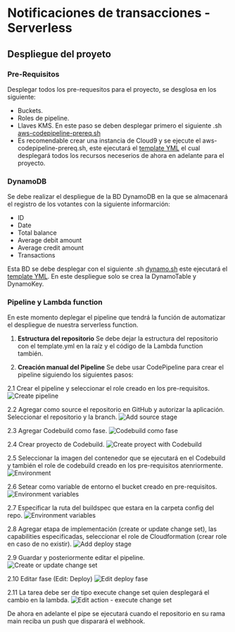 # Notificaciones de transacciones - Serverless

## Despliegue del proyeto

### Pre-Requisitos

Desplegar todos los pre-requesitos para el proyecto, se desglosa en los siguiente:

- Buckets.
- Roles de pipeline.
- Llaves KMS. En este paso se deben desplegar primero el siguiente .sh [aws-codepipeline-prereq.sh](https://github.com/IlmarLopez/serverless-transaction-notifications/blob/main/prereq/aws-codepipeline-prereq.sh)
- Es recomendable crear una instancia de Cloud9 y se ejecute el aws-codepipeline-prereq.sh, este ejecutará el [template YML](https://github.com/IlmarLopez/serverless-transaction-notifications/blob/main/prereq/aws-codepipeline-prereq.yml) el cual desplegará todos los recursos neceserios de ahora en adelante para el proyecto.

### DynamoDB

Se debe realizar el despliegue de la BD DynamoDB en la que se almacenará el registro de los votantes con la siguiente informarción:

- ID
- Date
- Total balance
- Average debit amount
- Average credit amount
- Transactions

Esta BD se debe desplegar con el siguiente .sh [dynamo.sh](https://github.com/IlmarLopez/serverless-transaction-notifications/blob/main/dynamo/dynamo.sh) este ejecutará el [template YML](https://github.com/IlmarLopez/serverless-transaction-notifications/blob/main/dynamo/dynamo.yml). En este despliegue solo se crea la DynamoTable y DynamoKey.

### Pipeline y Lambda function

En este momento deplegar el pipeline que tendrá la función de automatizar el despliegue de nuestra serverless function.

1. **Estructura del repositorio** Se debe dejar la estructura del repositorio con el template.yml en la raíz y el código de la Lambda function también.

2. **Creación manual del Pipeline** Se debe usar CodePipeline para crear el pipeline siguiendo los siguientes pasos:

2.1 Crear el pipeline y seleccionar el role creado en los pre-requisitos.
![Create pipeline](../media/2.1.png?raw=true)

2.2 Agregar como source el repositorio en GitHub y autorizar la aplicación. Seleccionar el repositorio y la branch.
![Add source stage](../media/2.2.png?raw=true)

2.3 Agregar Codebuild como fase.
![Codebuild como fase](../media/2.3.png?raw=true)

2.4 Crear proyecto de Codebuild.
![Create proyect with Codebuild](../media/2.4.png?raw=true)

2.5 Seleccionar la imagen del contenedor que se ejecutará en el Codebuild y también el role de codebuild creado en los pre-requisitos atenriormente.
![Environment](../media/2.5.png?raw=true)

2.6 Setear como variable de entorno el bucket creado en pre-requisitos.
![Environment variables](../media/2.6.png?raw=true)

2.7 Especificar la ruta del buildspec que estara en la carpeta config del repo.
![Environment variables](../media/2.7.png?raw=true)

2.8 Agregar etapa de implementación (create or update change set), las capabilities especificadas, seleccionar el role de Cloudformation (crear role en caso de no existir).
![Add deploy stage](../media/2.8.png?raw=true)

2.9 Guardar y posteriormente editar el pipeline.
![Create or update change set](../media/2.9.png?raw=true)

2.10 Editar fase (Edit: Deploy)
![Edit deploy fase](../media/2.10.png?raw=true)

2.11 La tarea debe ser de tipo execute change set quien desplegará el cambio en la lambda.
![Edit action - execute change set](../media/2.11.png?raw=true)

De ahora en adelante el pipe se ejecutará cuando el repositorio en su rama main reciba un push que disparará el webhook.
